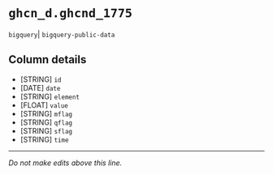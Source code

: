 # `ghcn_d.ghcnd_1775`
`bigquery`| `bigquery-public-data`

## Column details
* [STRING]    `id`
* [DATE]      `date`
* [STRING]    `element`
* [FLOAT]     `value`
* [STRING]    `mflag`
* [STRING]    `qflag`
* [STRING]    `sflag`
* [STRING]    `time`

-------------------------------------------------------------------------------
*Do not make edits above this line.*
